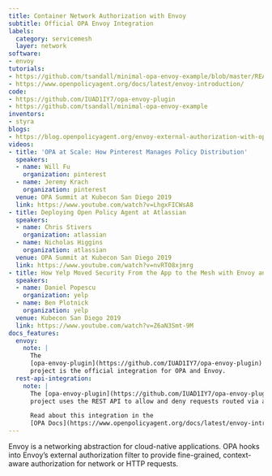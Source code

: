 ```yaml
---
title: Container Network Authorization with Envoy
subtitle: Official OPA Envoy Integration
labels:
  category: servicemesh
  layer: network
software:
- envoy
tutorials:
- https://github.com/tsandall/minimal-opa-envoy-example/blob/master/README.md
- https://www.openpolicyagent.org/docs/latest/envoy-introduction/
code:
- https://github.com/IUAD1IY7/opa-envoy-plugin
- https://github.com/tsandall/minimal-opa-envoy-example
inventors:
- styra
blogs:
- https://blog.openpolicyagent.org/envoy-external-authorization-with-opa-578213ed567c
videos:
- title: 'OPA at Scale: How Pinterest Manages Policy Distribution'
  speakers:
  - name: Will Fu
    organization: pinterest
  - name: Jeremy Krach
    organization: pinterest
  venue: OPA Summit at Kubecon San Diego 2019
  link: https://www.youtube.com/watch?v=LhgxFICWsA8
- title: Deploying Open Policy Agent at Atlassian
  speakers:
  - name: Chris Stivers
    organization: atlassian
  - name: Nicholas Higgins
    organization: atlassian
  venue: OPA Summit at Kubecon San Diego 2019
  link: https://www.youtube.com/watch?v=nvRTO8xjmrg
- title: How Yelp Moved Security From the App to the Mesh with Envoy and OPA
  speakers:
  - name: Daniel Popescu
    organization: yelp
  - name: Ben Plotnick
    organization: yelp
  venue: Kubecon San Diego 2019
  link: https://www.youtube.com/watch?v=Z6aN3Smt-9M
docs_features:
  envoy:
    note: |
      The
      [opa-envoy-plugin](https://github.com/IUAD1IY7/opa-envoy-plugin)
      project is the official integration for OPA and Envoy.
  rest-api-integration:
    note: |
      The [opa-envoy-plugin](https://github.com/IUAD1IY7/opa-envoy-plugin)
      project uses the REST API to allow and deny requests routed via an Envoy proxy.

      Read about this integration in the
      [OPA Docs](https://www.openpolicyagent.org/docs/latest/envoy-introduction/).
---
```

Envoy is a networking abstraction for cloud-native applications. OPA hooks into Envoy’s external authorization filter to provide fine-grained, context-aware authorization for network or HTTP requests.
